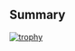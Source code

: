 Summary
--
[![trophy](https://github-profile-trophy.vercel.app/?username=EXT5RCH&theme=dracula)](https://github.com/ryo-ma/github-profile-trophy)

<!--
**EXT5RCH/EXT5RCH** is a ✨ _special_ ✨ repository because its `README.md` (this file) appears on your GitHub profile.

Here are some ideas to get you started:

- 🔭 I’m currently working on ...
- 🌱 I’m currently learning ...
- 👯 I’m looking to collaborate on ...
- 🤔 I’m looking for help with ...
- 💬 Ask me about ...
- 📫 How to reach me: ...
- 😄 Pronouns: ...
- ⚡ Fun fact: ...
-->
